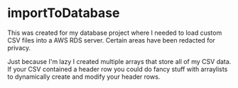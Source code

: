 # importToDatabase
This was created for my database project where I needed to load custom CSV files into a AWS RDS server. Certain areas have been redacted for privacy.

Just because I'm lazy I created multiple arrays that store all of my CSV data. If your CSV contained a header row you could do fancy stuff with arraylists to dynamically create and modify your header rows.
